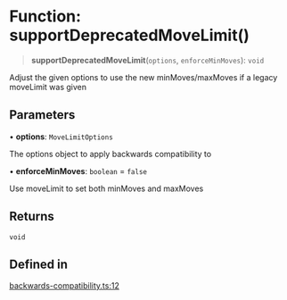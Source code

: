 # Function: supportDeprecatedMoveLimit()

> **supportDeprecatedMoveLimit**(`options`, `enforceMinMoves`): `void`

Adjust the given options to use the new minMoves/maxMoves if a legacy moveLimit was given

## Parameters

• **options**: `MoveLimitOptions`

The options object to apply backwards compatibility to

• **enforceMinMoves**: `boolean` = `false`

Use moveLimit to set both minMoves and maxMoves

## Returns

`void`

## Defined in

[backwards-compatibility.ts:12](https://github.com/mmvazzano/cartesi-boardgame/blob/4469e018d21e011877168ef8aaa8e773d1a2c707/src/core/backwards-compatibility.ts#L12)
